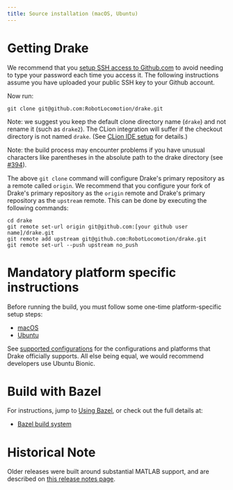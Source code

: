 ```yaml
---
title: Source installation (macOS, Ubuntu)
---
```


# Getting Drake

We recommend that you [setup SSH access to Github.com](https://help.github.com/articles/adding-a-new-ssh-key-to-your-github-account/)
to avoid needing to type your password each time you access it. The following
instructions assume you have uploaded your public SSH key to your Github
account.

Now run:

```
git clone git@github.com:RobotLocomotion/drake.git
```

Note: we suggest you keep the default clone directory name (``drake``) and not
rename it (such as ``drake2``).  The CLion integration will suffer if the
checkout directory is not named ``drake``.  (See [CLion IDE setup](clion.html) for details.)

Note: the build process may encounter problems if you have unusual characters
like parentheses in the absolute path to the drake directory
(see [#394](https://github.com/RobotLocomotion/drake/issues/394)).

The above ``git clone`` command will configure Drake's primary repository as a
remote called ``origin``. We recommend that you configure your fork of Drake's
primary repository as the ``origin`` remote and Drake's primary repository as
the ``upstream`` remote. This can be done by executing the following commands:

```
cd drake
git remote set-url origin git@github.com:[your github user name]/drake.git
git remote add upstream git@github.com:RobotLocomotion/drake.git
git remote set-url --push upstream no_push
```

# Mandatory platform specific instructions

Before running the build, you must follow some one-time platform-specific
setup steps:

* [macOS](/mac.html)
* [Ubuntu](/ubuntu.html)

See [supported configurations](/developers.html#supported-configurations)
for the configurations and platforms that Drake officially supports.
All else being equal, we would recommend developers use Ubuntu Bionic.

# Build with Bazel

For instructions, jump to [Using Bazel](/bazel.html#developing-drake-using-bazel), or check out the
full details at:

* [Bazel build system](/bazel.html)

# Historical Note

Older releases were built around substantial MATLAB support, and are
described on [this release notes page](/older_releases.html).
